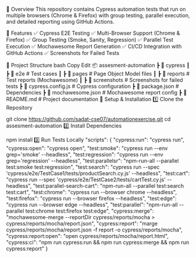 📌 Overview
This repository contains Cypress automation tests that run on multiple browsers (Chrome & Firefox) with group testing, parallel execution, and detailed reporting using GitHub Actions.

🚀 Features
✅ Cypress E2E Testing
✅ Multi-Browser Support (Chrome & Firefox)
✅ Group Testing (Smoke, Sanity, Regression)
✅ Parallel Test Execution
✅ Mochawesome Report Generation
✅ CI/CD Integration with GitHub Actions
✅ Screenshots for Failed Tests

📂 Project Structure
bash
Copy
Edit
📦 assesment-automation
 ┣ 📂 cypress
 ┃ ┣ 📂 e2e              # Test cases
 ┃ ┣ 📂 pages            # Page Object Model files
 ┃ ┣ 📂 reports          # Test reports (Mochawesome)
 ┃ ┣ 📂 screenshots      # Screenshots for failed tests
 ┣ 📜 cypress.config.js  # Cypress configuration
 ┣ 📜 package.json       # Dependencies
 ┣ 📜 mochawesome.json   # Mochawesome report config
 ┣ 📜 README.md          # Project documentation
🔧 Setup & Installation
1️⃣ Clone the Repository

git clone https://github.com/sadat-cse07/automationexercise.git
cd assesment-automation
2️⃣ Install Dependencies

npm install
3️⃣ Run Tests Locally
"scripts": {
    "cypress:run": "cypress run",
    "cypress:open": "cypress open",
    "test:smoke": "cypress run --env grep='smoke' --headless",
    "test:regression": "cypress run --env grep='regression' --headless",
    "test:parallelsr": "npm-run-all --parallel test:smoke test:regression",
    "test:search": "cypress run --spec 'cypress/e2e/TestCase1/tests/productSearch.cy.js' --headless",
    "test:cart": "cypress run --spec 'cypress/e2e/TestCase2/tests/cartTest.cy.js' --headless",
    "test:parallel-search-cart": "npm-run-all --parallel test:search test:cart",
    "test:chrome": "cypress run --browser chrome --headless",
    "test:firefox": "cypress run --browser firefox --headless",
    "test:edge": "cypress run --browser edge --headless",
    "test:parallel": "npm-run-all --parallel test:chrome test:firefox test:edge",
    "cypress:merge": "mochawesome-merge --reportDir cypress/reports/mocha > cypress/reports/mocha/report.json",
    "cypress:report": "marge cypress/reports/mocha/report.json -f report -o cypress/reports/mocha",
    "cypress:report:open": "open cypress/reports/mocha/report.html",
    "cypress:ci": "npm run cypress:run && npm run cypress:merge && npm run cypress:report"
  }
